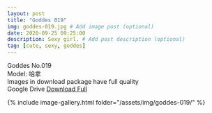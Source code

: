 ```yaml
---
layout: post
title: "Goddes 019"
img: goddes-019.jpg # Add image post (optional)
date: 2020-09-25 09:25:00
description: Sexy girl. # Add post description (optional)
tag: [cute, sexy, goddes]
---
```

Goddes No.019  
Model: 哈拿                                            
Images in download package have full quality                    
Google Drive [Download Full](http://gestyy.com/eeJC4E)

{% include image-gallery.html folder="/assets/img/goddes-019/" %}

